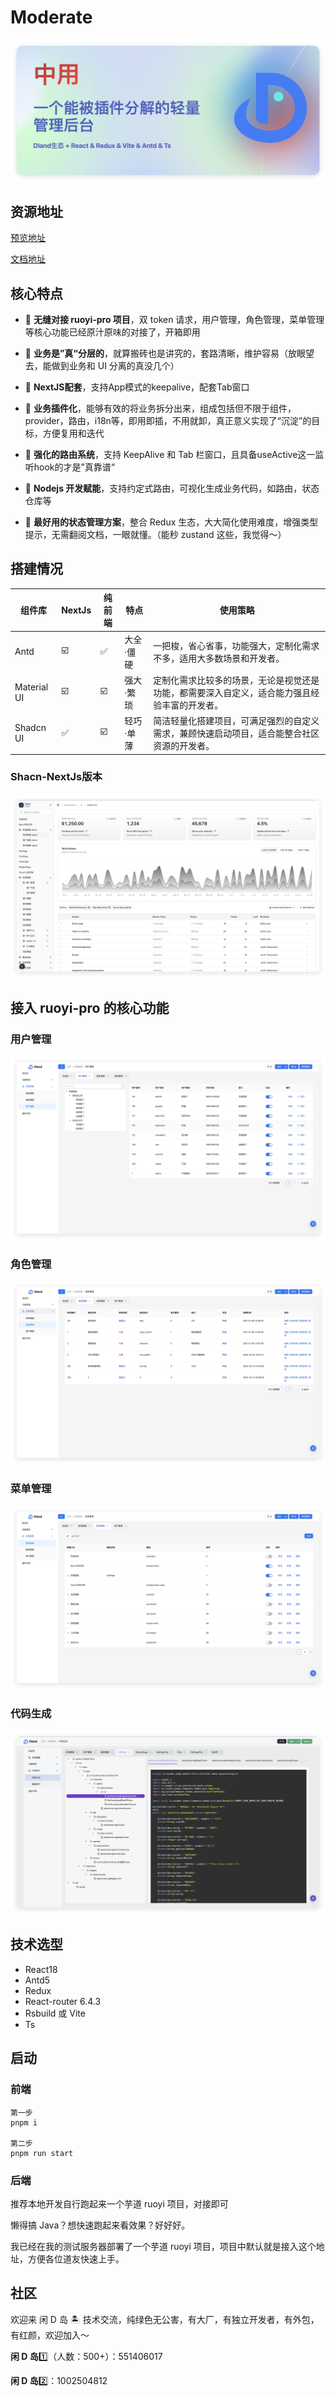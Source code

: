 # Moderate

![图片描述](./_assets/info.png)

## 资源地址

[预览地址](http://111.229.110.163/)

[文档地址](https://dland-team.github.io/moderate-react-admin/)

## 核心特点

-   🍎 **无缝对接 ruoyi-pro 项目**，双 token 请求，用户管理，角色管理，菜单管理等核心功能已经原汁原味的对接了，开箱即用

-   🍇 **业务是”真“分层的**，就算搬砖也是讲究的，套路清晰，维护容易（放眼望去，能做到业务和 UI 分离的真没几个）

-   🥥 **NextJS配套**，支持App模式的keepalive，配套Tab窗口

-   🥕 **业务插件化**，能够有效的将业务拆分出来，组成包括但不限于组件，provider，路由，i18n等，即用即插，不用就卸，真正意义实现了“沉淀”的目标，方便复用和迭代

-   🍞 **强化的路由系统**，支持 KeepAlive 和 Tab 栏窗口，且具备useActive这一监听hook的才是”真靠谱“

-   🥦 **Nodejs 开发赋能**，支持约定式路由，可视化生成业务代码，如路由，状态仓库等

-   🥑 **最好用的状态管理方案**，整合 Redux 生态，大大简化使用难度，增强类型提示，无需翻阅文档，一眼就懂。（能秒 zustand 这些，我觉得～）

## 搭建情况

| 组件库      | NextJs | 纯前端 | 特点      | 使用策略                                                                                     |
| ----------- | ------ | ------ | --------- | -------------------------------------------------------------------------------------------- |
| Antd        | ☑️     | ✅     | 大全·僵硬 | 一把梭，省心省事，功能强大，定制化需求不多，适用大多数场景和开发者。                         |
| Material UI | ☑️     | ☑️     | 强大·繁琐 | 定制化需求比较多的场景，无论是视觉还是功能，都需要深入自定义，适合能力强且经验丰富的开发者。 |
| Shadcn UI   | ✅     | ☑️     | 轻巧·单薄 | 简洁轻量化搭建项目，可满足强烈的自定义需求，兼顾快速启动项目，适合能整合社区资源的开发者。   |



### Shacn-NextJs版本

![alt text](_assets/shadcn.png)

## 接入 ruoyi-pro 的核心功能

### 用户管理

![图片描述](./_assets/user.png)

### 角色管理

![图片描述](./_assets/role.png)

### 菜单管理

![图片描述](./_assets/menu.png)

### 代码生成

![图片描述](./_assets/code.png)

## 技术选型

-   React18
-   Antd5
-   Redux
-   React-router 6.4.3
-   Rsbuild 或 Vite
-   Ts

## 启动

### 前端

```shell
第一步
pnpm i

第二步
pnpm run start
```

### 后端

推荐本地开发自行跑起来一个芋道 ruoyi 项目，对接即可

懒得搞 Java？想快速跑起来看效果？好好好。

我已经在我的测试服务器部署了一个芋道 ruoyi 项目，项目中默认就是接入这个地址，方便各位道友快速上手。

## 社区

欢迎来 闲 D 岛 🏝️ 技术交流，纯绿色无公害，有大厂，有独立开发者，有外包，有红颜，欢迎加入～

**闲 D 岛**1️⃣（人数：500+）：551406017

**闲 D 岛**2️⃣：1002504812
